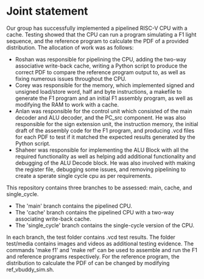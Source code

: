 # Joint statement

Our group has successfully implemented a pipelined RISC-V CPU with a cache. Testing showed that the CPU can run a program simulating a F1 light sequence, and the reference program to calculate the PDF of a provided distribution. The allocation of work was as follows:
- Roshan was responsible for pipelining the CPU, adding the two-way associative write-back cache, writing a Python script to produce the correct PDF to compare the reference program output to, as well as fixing numerous issues throughout the CPU.
- Corey was responsible for the memory, which implemented signed and unsigned load/store word, half and byte instructions, a makefile to generate the F1 program and an initial F1 assembly program, as well as modifying the RAM to work with a cache.
- Anlan was responsible for the control unit which consisted of the main decoder and ALU decoder, and the PC_src component. He was also responsible for the sign extension unit, the instruction memory, the initial draft of the assembly code for the F1 program, and producing .vcd files for each PDF to test if it matched the expected results generated by the Python script.
- Shaheer was responsible for implementing the ALU Block with all the required functionality as well as helping add additional functionality and debugging of the ALU Decode block. He was also involved with making the register file, debugging some issues, and removing pipelining to create a sperate single cycle cpu as per requirements.

This repository contains three branches to be assessed: main, cache, and single_cycle.
- The 'main' branch contains the pipelined CPU.
- The 'cache' branch contains the pipelined CPU with a two-way associating write-back cache.
- The 'single_cycle' branch contains the single-cycle version of the CPU.

In each branch, the test folder contains .vcd test results. The folder test/media contains images and videos as additional testing evidence. The commands 'make f1' and 'make ref' can be used to assemble and run the F1 and reference programs respectively. For the reference program, the distribution to calculate the PDF of can be changed by modifying ref_vbuddy_sim.sh.